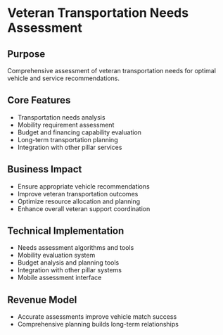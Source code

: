 # Veteran Transportation Needs Assessment

## Purpose
Comprehensive assessment of veteran transportation needs for optimal vehicle and service recommendations.

## Core Features
- Transportation needs analysis
- Mobility requirement assessment
- Budget and financing capability evaluation
- Long-term transportation planning
- Integration with other pillar services

## Business Impact
- Ensure appropriate vehicle recommendations
- Improve veteran transportation outcomes
- Optimize resource allocation and planning
- Enhance overall veteran support coordination

## Technical Implementation
- Needs assessment algorithms and tools
- Mobility evaluation system
- Budget analysis and planning tools
- Integration with other pillar systems
- Mobile assessment interface

## Revenue Model
- Accurate assessments improve vehicle match success
- Comprehensive planning builds long-term relationships